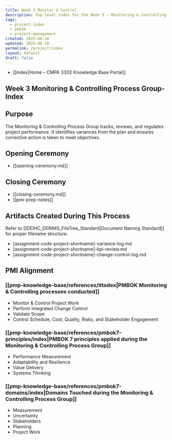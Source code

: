 ```yaml
---
title: Week 3 Monitor & Control
description: Top-level index for the Week 3 – Monitoring & Controlling Process Group
tags:
  - project-index
  - pmbok
  - project-management
created: 2025-08-28
updated: 2025-08-28
permalink: /project/index
layout: default
draft: false
---
```

- [[index|Home – CMPA 3302 Knowledge Base Portal]]
## Week 3 Monitoring & Controlling Process Group-Index

## Purpose
The Monitoring & Controlling Process Group tracks, reviews, and regulates project performance. It identifies variances from the plan and ensures corrective action is taken to meet objectives.

## Opening Ceremony
- [[opening-ceremony.md]]

## Closing Ceremony
- [[closing-ceremony.md]]
- [[pmi-prep-notes]]

## Artifacts Created During This Process
Refer to [[DEIHC_DERIMS_FileTree_Standard|Document Naming Standard]] for proper filename structure.

- [assignment-code-project-shortname]-variance-log.md
- [assignment-code-project-shortname]-kpi-review.md
- [assignment-code-project-shortname]-change-control-log.md

## PMI Alignment

### [[pmp-knowledge-base/references/ittodex|PMBOK Monitoring & Controlling processes conducted]]
- Monitor & Control Project Work
- Perform Integrated Change Control
- Validate Scope
- Control Schedule, Cost, Quality, Risks, and Stakeholder Engagement

### [[pmp-knowledge-base/references/pmbok7-principles/index|PMBOK 7 principles applied during the Monitoring & Controlling Process Group]]
- Performance Measurement  
- Adaptability and Resilience  
- Value Delivery  
- Systems Thinking  

### [[pmp-knowledge-base/references/pmbok7-domains/index|Domains Touched during the Monitoring & Controlling Process Group]]
- Measurement  
- Uncertainty  
- Stakeholders  
- Planning  
- Project Work
